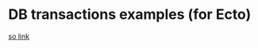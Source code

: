 # DB transactions examples (for Ecto)

[so link](https://stackoverflow.com/questions/42151064/elixir-ecto-how-to-upsert-increment)
